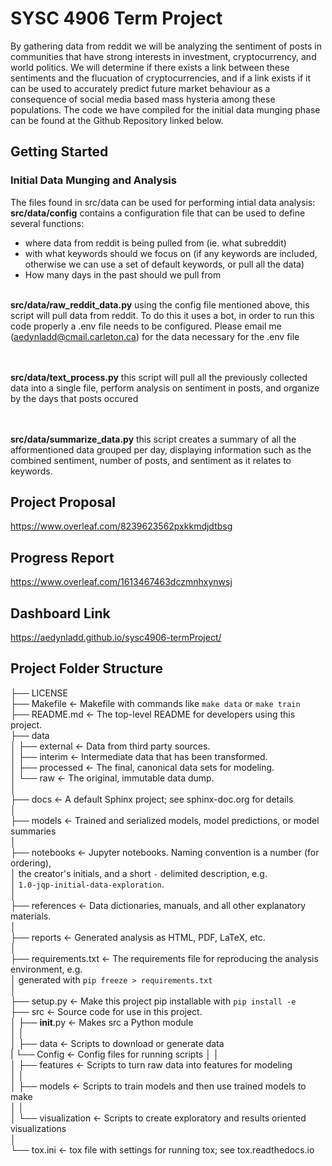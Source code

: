 # SYSC 4906 Term Project
By gathering data from reddit we will be analyzing the sentiment of posts in communities that have strong interests in investment, cryptocurrency, and world politics. We will determine if there exists a link between these sentiments and the flucuation of cryptocurrencies, and if a link exists if it can be used to accurately predict future market behaviour as a consequence of social media based mass hysteria among these populations. The code we have compiled for the initial data munging phase can be found at the Github Repository linked below.  

## Getting Started

### Initial Data Munging and Analysis
The files found in src/data can be used for performing intial data analysis:
<br>
<b>src/data/config</b> contains a configuration file that can be used to define several functions:
 - where data from reddit is being pulled from (ie. what subreddit)
 - with what keywords should we focus on (if any keywords are included, otherwise we can use a set of default keywords, or pull all the data)
 - How many days in the past should we pull from
<br><br>

<b>src/data/raw_reddit_data.py</b> using the config file mentioned above, this script will pull data from reddit. To do this it uses a bot, in order to run this code properly a .env file needs to be configured. Please email me (aedynladd@cmail.carleton.ca) for the data necessary for the .env file

<br><br>
<b>src/data/text_process.py</b> this script will pull all the previously collected data into a single file, perform analysis on sentiment in posts, and organize by the days that posts occured

<br><br>
<b>src/data/summarize_data.py</b> this script creates a summary of all the afformentioned data grouped per day, displaying information such as the combined sentiment, number of posts, and sentiment as it relates to keywords.


## Project Proposal
https://www.overleaf.com/8239623562pxkkmdjdtbsg

## Progress Report
https://www.overleaf.com/1613467463dczmnhxynwsj

## Dashboard Link
https://aedynladd.github.io/sysc4906-termProject/

## Project Folder Structure
├── LICENSE <br/>
├── Makefile           <- Makefile with commands like `make data` or `make train`  <br/>
├── README.md          <- The top-level README for developers using this project. <br/>
├── data  <br/>
│   ├── external       <- Data from third party sources.  <br/>
│   ├── interim        <- Intermediate data that has been transformed.  <br/>
│   ├── processed      <- The final, canonical data sets for modeling.  <br/>
│   └── raw            <- The original, immutable data dump.  <br/>
│ <br/>
├── docs               <- A default Sphinx project; see sphinx-doc.org for details <br/>
│ <br/>
├── models             <- Trained and serialized models, model predictions, or model summaries <br/>
│ <br/>
├── notebooks          <- Jupyter notebooks. Naming convention is a number (for ordering), <br/>
│                         the creator's initials, and a short `-` delimited description, e.g. <br/>
│                         `1.0-jqp-initial-data-exploration`. <br/>
│ <br/>
├── references         <- Data dictionaries, manuals, and all other explanatory materials. <br/>
│ <br/>
├── reports            <- Generated analysis as HTML, PDF, LaTeX, etc. <br/>
│ <br/>
├── requirements.txt   <- The requirements file for reproducing the analysis environment, e.g. <br/>
│                         generated with `pip freeze > requirements.txt` <br/>
│ <br/>
├── setup.py           <- Make this project pip installable with `pip install -e` <br/>
├── src                <- Source code for use in this project. <br/>
│   ├── __init__.py    <- Makes src a Python module <br/>
│   │ <br/>
│   ├── data           <- Scripts to download or generate data <br/>
|        └── Config    <- Config files for running scripts
│   │ <br/>
│   ├── features       <- Scripts to turn raw data into features for modeling <br/>
│   │ <br/>
│   ├── models         <- Scripts to train models and then use trained models to make <br/>
│   │ <br/>
│   └── visualization  <- Scripts to create exploratory and results oriented visualizations <br/>
│ <br/>
└── tox.ini            <- tox file with settings for running tox; see tox.readthedocs.io <br/>

